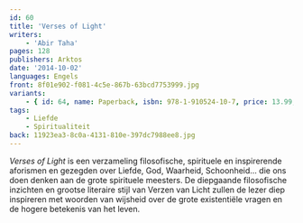 ```yaml
---
id: 60
title: 'Verses of Light'
writers:
    - 'Abir Taha'
pages: 128
publishers: Arktos
date: '2014-10-02'
languages: Engels
front: 8f01e902-f081-4c5e-867b-63bcd7753999.jpg
variants:
    - { id: 64, name: Paperback, isbn: 978-1-910524-10-7, price: 13.99, out_of_stock: 1 }
tags:
    - Liefde
    - Spiritualiteit
back: 11923ea3-8c0a-4131-810e-397dc7988ee8.jpg
---
```


*Verses of Light* is een verzameling filosofische, spirituele en inspirerende aforismen en gezegden over Liefde, God, Waarheid, Schoonheid... die ons doen denken aan de grote spirituele meesters. De diepgaande filosofische inzichten en grootse literaire stijl van Verzen van Licht zullen de lezer diep inspireren met woorden van wijsheid over de grote existentiële vragen en de hogere betekenis van het leven.

